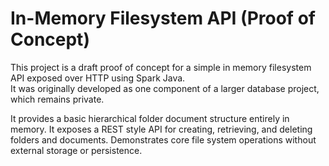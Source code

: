 # In-Memory Filesystem API (Proof of Concept)

This project is a draft proof of concept for a simple in memory filesystem API exposed over HTTP using Spark Java.  
It was originally developed as one component of a larger database project, which remains private.

It provides a basic hierarchical folder document structure entirely in memory.
It exposes a REST style API for creating, retrieving, and deleting folders and documents.
Demonstrates core file system operations without external storage or persistence.
